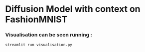 # Diffusion Model with context on FashionMNIST

### Visualisation can be seen running : 
```streamlit run visualisation.py```
